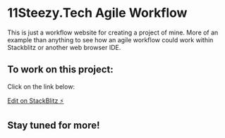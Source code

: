 # 11Steezy.Tech Agile Workflow

This is just a workflow website for creating a project of mine. More of an example than anything to see how an agile workflow could work within Stackblitz or another web browser IDE.

## To work on this project:
Click on the link below:

[Edit on StackBlitz ⚡️](https://stackblitz.com/edit/11steezy-tech)

## Stay tuned for more!